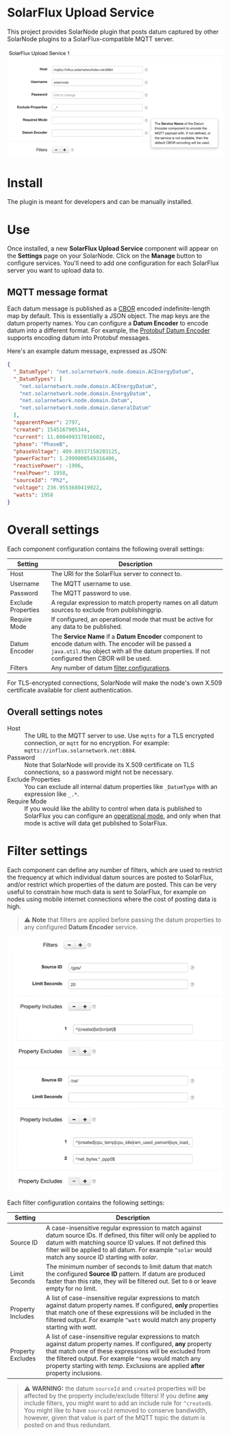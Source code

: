 # SolarFlux Upload Service

This project provides SolarNode plugin that posts datum captured by other SolarNode plugins to a
SolarFlux-compatible MQTT server.

![SolarFlux overall settings](docs/solarnode-solarflux-upload-settings.png)

# Install

The plugin is meant for developers and can be manually installed.

# Use

Once installed, a new **SolarFlux Upload Service** component will appear on the **Settings** page on
your SolarNode. Click on the **Manage** button to configure services. You'll need to add one
configuration for each SolarFlux server you want to upload data to.


## MQTT message format

Each datum message is published as a [CBOR][cbor] encoded indefinite-length map by default. This is
essentially a JSON object. The map keys are the datum property names. You can configure a 
**Datum Encoder** to encode datum into a different format. For example, the 
[Protobuf Datum Encoder][protobuf-io] supports encoding datum into Protobuf messages.

Here's an example datum message, expressed as JSON:

```json
{
  "_DatumType": "net.solarnetwork.node.domain.ACEnergyDatum", 
  "_DatumTypes": [
    "net.solarnetwork.node.domain.ACEnergyDatum", 
    "net.solarnetwork.node.domain.EnergyDatum", 
    "net.solarnetwork.node.domain.Datum", 
    "net.solarnetwork.node.domain.GeneralDatum"
  ], 
  "apparentPower": 2797, 
  "created": 1545167905344, 
  "current": 11.800409317016602, 
  "phase": "PhaseB", 
  "phaseVoltage": 409.89337158203125, 
  "powerFactor": 1.2999000549316406, 
  "reactivePower": -1996, 
  "realPower": 1958, 
  "sourceId": "Ph2", 
  "voltage": 236.9553680419922, 
  "watts": 1958
}
```


# Overall settings

Each component configuration contains the following overall settings:

| Setting | Description |
|---------|-------------|
| Host | The URI for the SolarFlux server to connect to. |
| Username | The MQTT username to use. |
| Password | The MQTT password to use. |
| Exclude Properties | A regular expression to match property names on all datum sources to exclude from publishinggrip. |
| Require Mode | If configured, an operational mode that must be active for any data to be published. |
| Datum Encoder | The <b>Service Name</b> if a <b>Datum Encoder</b> component to encode datum with. The encoder will be passed a `java.util.Map` object with all the datum properties. If not configured then CBOR will be used. |
| Filters | Any number of datum [filter configurations](#filter-settings). |

For TLS-encrypted connections, SolarNode will make the node's own X.509 certificate available for
client authentication.

## Overall settings notes

<dl>
	<dt>Host</dt>
	<dd>The URL to the MQTT server to use. Use <code>mqtts</code> for a TLS encrypted connection,
	or <code>mqtt</code> for no encryption. For example: <code>mqtts://influx.solarnetwork.net:8884</code>.</dd>
	<dt>Password</dt>
	<dd>Note that SolarNode will provide its X.509 certificate on TLS connections, so a password
	might not be necessary.</dd>
	<dt>Exclude Properties</dt>
	<dd>You can exclude all internal datum properties like <code>_DatumType</code> with an expression
	like <code>_.*</code>.</dd>
	<dt>Require Mode</dt>
	<dd>If you would like the ability to control when data is published to SolarFlux you can
	configure an <a href="https://github.com/SolarNetwork/solarnetwork/wiki/SolarNode-Operational-Modes">operational mode</a>,
	and only when that mode is active will data get published to SolarFlux.</dd>
</dl>

# Filter settings

Each component can define any number of filters, which are used to restrict the frequency at which
individual datum sources are posted to SolarFlux, and/or restrict which properties of the datum
are posted. This can be very useful to constrain how much data is sent to SolarFlux, for example
on nodes using mobile internet connections where the cost of posting data is high.

> :warning: **Note** that filters are applied before passing the datum properties to any configured
> **Datum Encoder** service. 

![SolarFlux filter settings](docs/solarnode-solarflux-upload-filter-settings.png)

Each filter configuration contains the following settings:

| Setting | Description |
|---------|-------------|
| Source ID | A case-insensitive regular expression to match against datum source IDs. If defined, this filter will only be applied to datum with matching source ID values. If not defined this filter will be applied to all datum. For example `^solar` would match any source ID starting with _solar_. |
| Limit Seconds | The minimum number of seconds to limit datum that match the configured **Source ID** pattern. If datum are produced faster than this rate, they will be filtered out. Set to `0` or leave empty for no limit. |
| Property Includes | A list of  case-insensitive regular expressions to match against datum property names. If configured, **only** properties that match one of these expressions will be included in the filtered output. For example `^watt` would match any property starting with _watt_.  |
| Property Excludes | A list of  case-insensitive regular expressions to match against datum property names. If configured, **any** property that match one of these expressions will be excluded from the filtered output. For example `^temp` would match any property starting with _temp_. Exclusions are applied **after** property inclusions.  |

> :warning: **WARNING:** the datum `sourceId` and `created` properties will be affected by the 
  property include/exclude filters! If you define **any** include filters, you might want to
  add an include rule for `^created$`. You might like to have `sourceId` removed to conserve
  bandwidth, however, given that value is part of the MQTT topic the datum is posted on and thus
  redundant.

[cbor]: http://cbor.io/
[protobuf-io]: ../net.solarnetwork.node.io.protobuf#protobuf-datum-encoderdecoder
